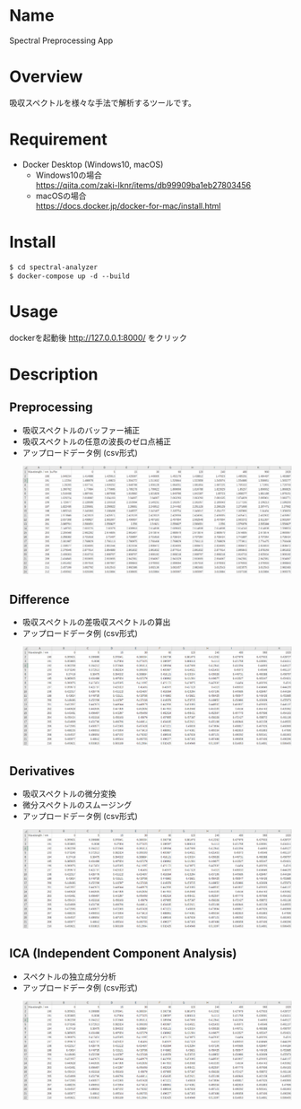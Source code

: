Name
===
Spectral Preprocessing App 

Overview
===
吸収スペクトルを様々な手法で解析するツールです。


Requirement
===
- Docker Desktop (Windows10, macOS)
  - Windows10の場合  
  https://qiita.com/zaki-lknr/items/db99909ba1eb27803456
  - macOSの場合  
  https://docs.docker.jp/docker-for-mac/install.html


Install
===
```
$ cd spectral-analyzer
$ docker-compose up -d --build
```

Usage
===
dockerを起動後 http://127.0.0.1:8000/ をクリック


Description
===
## Preprocessing
- 吸収スペクトルのバッファー補正
- 吸収スペクトルの任意の波長のゼロ点補正
- アップロードデータ例 (csv形式)
  <div align="left">
    <p><img src="app/description/img/data1.png" width="600" /></p>
  </div>

## Difference
- 吸収スペクトルの差吸収スペクトルの算出
- アップロードデータ例 (csv形式)
  <div align="left">
    <p><img src="app/description/img/data2.png" width="600" /></p>
  </div>
## Derivatives
- 吸収スペクトルの微分変換
- 微分スペクトルのスムージング
- アップロードデータ例 (csv形式)
  <div align="left">
    <p><img src="app/description/img/data2.png" width="600" /></p>
  </div>
## ICA (Independent Component Analysis)
- スペクトルの独立成分分析
- アップロードデータ例 (csv形式)
  <div align="left">
    <p><img src="app/description/img/data2.png" width="600" /></p>
  </div>

